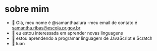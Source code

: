 # sobre mim
- 👋 Olá, meu nome é @samanthaalura
-meu email de contato é samantha.ribas@escola.pr.gov.br
-  👀 eu estou interessada em aprender novas linguagens
- 🌱 estou aprendendo a programar linguagem de JavaScript e Scratch
- 💞️ luan

<!---
samanthaalura/samanthaalura is a ✨ special ✨ repository because its `README.md` (this file) appears on your GitHub profile.
You can click the Preview link to take a look at your changes.
--->
